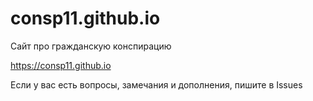 # consp11.github.io
Сайт про гражданскую конспирацию

https://consp11.github.io

Если у вас есть вопросы, замечания и дополнения, пишите в Issues
